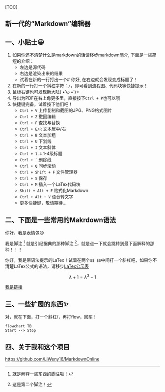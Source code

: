 [TOC]

## 新一代的“Markdown”编辑器

## 一、小贴士😀

1. 如果你还不清楚什么是markdown的话请移步[markdown简介](https://markdown.com.cn/cheat-sheet.html#总览), 下面是一些简短的介绍：
   - 左边是源代码
   - 右边是渲染出来的结果
   - 试着在新的一行打出一个# 你好, 在右边就会发现变成标题了！
2. 在新的一行打一个斜杠字符：`/`，即可看到流程图、代码块等快捷提示！
3. 鼠标右键也可发现新大陆( •̀ ω •́ )✧
4. 导出为PDF在右上角更多里，直接按下`Ctrl + P`也可以哦
5. 快捷键完备，试着按下他们吧！
   - `Ctrl + V` 上传复制和截图的JPG、PNG格式图片
   - `Ctrl + Z` 撤回编辑
   - `Ctrl + F` 查找与替换
   - `Ctrl + E/R` 文本居中/右
   - `Ctrl + B` 文本加粗
   - `Ctrl + U` 下划线
   - `Ctrl + I` 文本斜体
   - `Ctrl + 1-4` 1-4级标题
   - `` Ctrl + ` `` 删除线
   - `Ctrl + Q` 同步滚动
   - `Ctrl + Shift + F` 文件管理器
   - `Ctrl + S` 保存
   - `Ctrl + M` 插入一个LaTex代码块
   - `Shift + Alt + F` 格式化Markdown
   - `Ctrl + Alt + V` 语音转文字
   - 更多快捷键，敬请期待...

## 二、下面是一些常用的Makrdown语法

你好，我是表情包😅

我是脚注 [^1] 就是引经据典的那种脚注 [^2]，就是点一下就会跳转到最下面解释的那种！！！

你好，我是带语法提示的LaTex！试着在两个`$$ $$`中间打一个斜杠吧，如果你不清楚LaTex公式的语法，请移步[LaTex公示表](https://blog.csdn.net/Yushan_Ji/article/details/134322574)

$$
\lambda+1=\lambda^3-1
$$

[我是链接](https://bigonion.cn)

## 三、一些扩展的东西✨

对，就在下面，打一个斜杠/，再打flow，回车！

```mermaid
flowchart TB
Start --> Stop
```

## 四、关于我和这个项目

https://github.com/LiWeny16/MarkdownOnline

[^1]: 就是解释一些东西的脚注啦！
[^2]: 这是第二个脚注！

